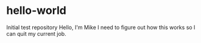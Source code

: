 # hello-world
Initial test repository
Hello, I'm Mike
I need to figure out how this works so I can quit my current job.
